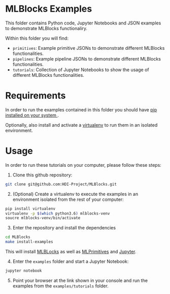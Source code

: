 # MLBlocks Examples

This folder contains Python code, Jupyter Notebooks and JSON examples to demonstrate MLBlocks
functionaliry.

Within this folder you will find:

<!--* `examples.py`: Simple Python code examples of a class and a function based primitive implementation.-->
* `primitives`: Example primitive JSONs to demonstrate different MLBlocks functionalities.
* `pipelines`: Example pipeline JSONs to demonstrate different MLBlocks functionalities.
* `tutorials`: Collection of Jupyter Notebooks to show the usage of different MLBlocks functionalities.
<!--* `problem_types`: Collection of Jupyter Notebooks that show example pipelines for multiple problem types.-->

# Requirements

In order to run the examples contained in this folder you should have [pip installed on your system
](https://pip.pypa.io/en/stable/installing/).

Optionally, also install and activate a [virtualenv](https://virtualenv.pypa.io/en/latest/) to
run them in an isolated environment.

# Usage

In order to run these tutorials on your computer, please follow these steps:

1. Clone this github repository:

```bash
git clone git@github.com:HDI-Project/MLBlocks.git
```

2. (Optional) Create a virtualenv to execute the examples in an environment isolated from the
rest of your computer:

```bash
pip install virtualenv
virtualenv -p $(which python3.6) mlblocks-venv
soucre mlblocks-venv/bin/activate
```

3. Enter the repository and install the dependencies

```bash
cd MLBlocks
make install-examples
```

This will install [MLBLocks](https://github.com/HDI-Project/MLBlocks.git) as well as [MLPrimitives](
https://github.com/HDI-Project/MLPrimitives.git) and [Jupyter](https://jupyter.org/).

4. Enter the `examples` folder and start a Jupyter Notebook:

```bash
jupyter notebook
```

5. Point your browser at the link shown in your console and run the examples from the `examples/tutorials` folder.
